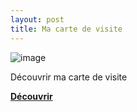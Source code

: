 ```yaml
---
layout: post
title: Ma carte de visite
---
```


![image](https://gitlab.com/tomderudderetna/Logo/raw/master/carte_de_visite/png/front.png?inline=false)

Découvrir ma carte de visite

[**Découvrir**](https://gitlab.com/tomderudderetna/Logo/tree/master/carte_de_visite)
